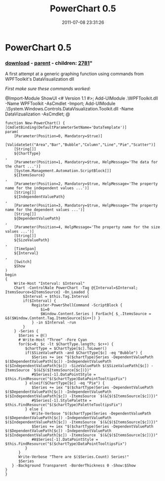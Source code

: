 ﻿---
pid:            2780
parent:         2779
children:       2781
poster:         Joel Bennett
title:          PowerChart 0.5
date:           2011-07-08 23:31:26
format:         posh
---

# PowerChart 0.5

### [download](2780.ps1) - [parent](2779.md) - children: [2781](2781.md)"

A first attempt at a generic graphing function using commands from WPFToolkit's DataVisualization dll

*First make sure these commands worked:*

@Import-Module ShowUI <# Version 1.1 #>; 
Add-UIModule .\WPFToolkit.dll -Name WPFToolkit -AsCmdlet -Import; 
Add-UIModule .\System.Windows.Controls.DataVisualization.Toolkit.dll -Name DataVizualization -AsCmdlet; @ 


```posh
function New-PowerChart() {
[CmdletBinding(DefaultParameterSetName='DataTemplate')]
param(
    [Parameter(Position=0, Mandatory=$true)]
    [ValidateSet("Area","Bar","Bubble","Column","Line","Pie","Scatter")]
    [String[]]
    ${ChartType}
,
    [Parameter(Position=1, Mandatory=$true, HelpMessage='The data for the chart ...')]
    [System.Management.Automation.ScriptBlock[]]
    ${ItemsSource}
,
    [Parameter(Position=2, Mandatory=$true, HelpMessage='The property name for the independent values ...')]
    [String[]]
    ${IndependentValuePath}
,  
    [Parameter(Position=3, Mandatory=$true, HelpMessage='The property name for the dependent values ...')]
    [String[]]
    ${DependentValuePath}
,
    [Parameter(Position=4, HelpMessage='The property name for the size values ...')]
    [String[]]
    ${SizeValuePath}
,  
    [TimeSpan]    
    ${Interval}
,
    [Switch]
    $Show
)
begin
{
    Write-Host "Interval: $Interval"
    Chart -ControlNale PowerChart -Tag @{Interval=$Interval; ItemsSource=$ItemsSource} -On_Loaded {
        $Interval = $this.Tag.Interval
        if($Interval) {
            Register-PowerShellCommand -ScriptBlock {     
                $i=0
                $Window.Content.Series | ForEach{ $_.ItemsSource = &$($Window.Content.Tag.ItemsSource[$i++]) }
            } -in $Interval -run
        }
    } -Series {
      $Series = @()
      # Write-Host "Three" -Fore Cyan
      for($c=0; $c -lt $ChartType.length; $c++) {
         $chartType = $ChartType[$c].ToLower()
         if($SizeValuePath -and $ChartType[$c] -eq "Bubble") {
            $Series += iex "$($chartType)Series -DependentValuePath $($DependentValuePath[$c]) -IndependentValuePath $($IndependentValuePath[$c]) -SizeValuePath $($SizeValuePath[$c]) -ItemsSource `$(&{$($ItemsSource[$c])})" 
            #$Series[-1].DataPointStyle = $this.FindResource("$($chartType)DataPointTooltipsFix")
         } elseif($ChartType[$c] -eq "Pie") {
            $Series += iex "$($chartType)Series -DependentValuePath $($DependentValuePath[$c]) -IndependentValuePath $($IndependentValuePath[$c]) -ItemsSource `$(&{$($ItemsSource[$c])})"
            #$Series[-1].StylePalette = $this.FindResource("$($chartType)PaletteTooltipsFix")
         } else {
            Write-Verbose "$($chartType)Series -DependentValuePath $($DependentValuePath[$c]) -IndependentValuePath $($IndependentValuePath[$c]) -ItemsSource `$(&{$($ItemsSource[$c])})" 
            $Series += iex "$($chartType)Series -DependentValuePath $($DependentValuePath[$c]) -IndependentValuePath $($IndependentValuePath[$c]) -ItemsSource `$(&{$($ItemsSource[$c])})" 
            #A$Series[-1].DataPointStyle = $this.FindResource("$($chartType)DataPointTooltipsFix")
         }       
      }
      Write-Verbose "There are $($Series.Count) Series!"
      $Series
   } -Background Transparent -BorderThickness 0 -Show:$Show
}
}
```
